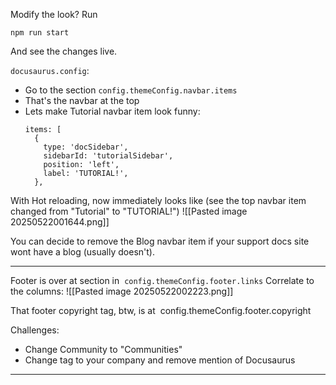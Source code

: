 Modify the look? Run
```
npm run start
```

And see the changes live.

`docusaurus.config`:
- Go to the section `config.themeConfig.navbar.items`
- That's the navbar at the top
- Lets make Tutorial navbar item look funny:
	```
	items: [  
	  {  
		type: 'docSidebar',  
		sidebarId: 'tutorialSidebar',  
		position: 'left',  
		label: 'TUTORIAL!',  
	  },
	```

With Hot reloading, now immediately looks like (see the top navbar item changed from "Tutorial" to "TUTORIAL!")
![[Pasted image 20250522001644.png]]

You can decide to remove the Blog navbar item if your support docs site wont have a blog (usually doesn't).

---

Footer is over at section in 
`config.themeConfig.footer.links`
Correlate to the columns:
![[Pasted image 20250522002223.png]]

That footer copyright tag, btw, is at 
config.themeConfig.footer.copyright

Challenges:
- Change Community to "Communities"
- Change tag to your company and remove mention of Docusaurus

---


